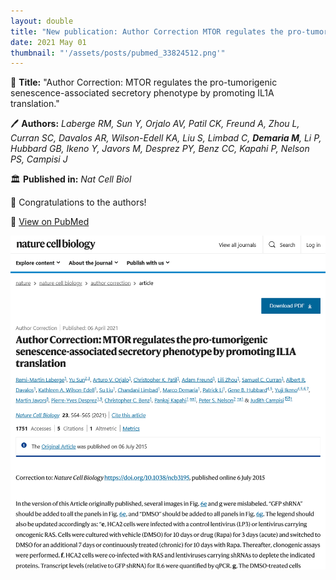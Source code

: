 ```yaml
---
layout: double
title: "New publication: Author Correction MTOR regulates the pro-tumorigenic senescence-associated secretory phenotype by promoting IL1A translation"
date: 2021 May 01
thumbnail: "'/assets/posts/pubmed_33824512.png'"
---
```

📖 <strong>Title:</strong> "Author Correction: MTOR regulates the pro-tumorigenic senescence-associated secretory phenotype by promoting IL1A translation."  

🖊️ <strong>Authors:</strong> <em>Laberge RM, Sun Y, Orjalo AV, Patil CK, Freund A, Zhou L, Curran SC, Davalos AR, Wilson-Edell KA, Liu S, Limbad C, <strong>Demaria M</strong>, Li P, Hubbard GB, Ikeno Y, Javors M, Desprez PY, Benz CC, Kapahi P, Nelson PS, Campisi J</em>  

🏛️ <strong>Published in:</strong> <em>Nat Cell Biol</em>  

🎉 Congratulations to the authors!  

🔗 <a href="https://pubmed.ncbi.nlm.nih.gov/33824512/">View on PubMed</a>  

![Publication Image](/assets/posts/pubmed_33824512.png)
